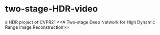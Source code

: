 # two-stage-HDR-video
a HDR project of CVPR21 &lt;&lt;A Two-stage Deep Network for High Dynamic Range Image Reconstruction>>
